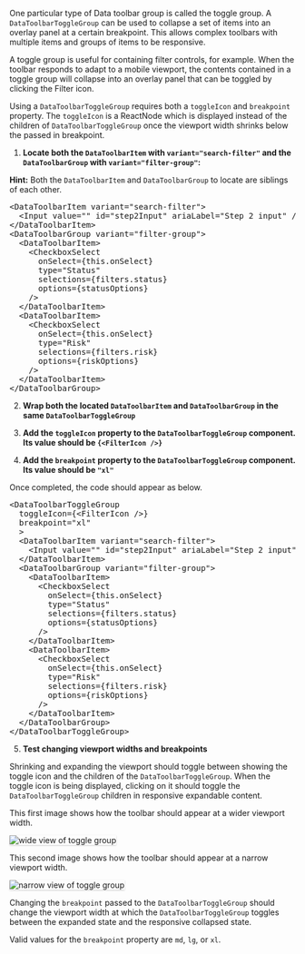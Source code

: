 One particular type of Data toolbar group is called the toggle group. A `DataToolbarToggleGroup` can be used to collapse a set of items into an overlay panel at a certain breakpoint. This allows complex toolbars with multiple items and groups of items to be responsive. 

A toggle group is useful for containing filter controls, for example. When the toolbar responds to adapt to a mobile viewport, the contents contained in a toggle group will collapse into an overlay panel that can be toggled by clicking the Filter icon.

Using a `DataToolbarToggleGroup` requires both a `toggleIcon` and `breakpoint` property. The `toggleIcon` is a ReactNode which is displayed instead of the children of `DataToolbarToggleGroup` once the viewport width shrinks below the passed in breakpoint.

1) **Locate both the `DataToolbarItem` with `variant="search-filter"` and the `DataToolbarGroup` with `variant="filter-group"`:**

**Hint:** Both the `DataToolbarItem` and `DataToolbarGroup` to locate are siblings of each other.

<pre class="file">
&lt;DataToolbarItem variant=&quot;search-filter&quot;&gt;
  &lt;Input value=&quot;&quot; id=&quot;step2Input&quot; ariaLabel=&quot;Step 2 input&quot; /&gt;
&lt;/DataToolbarItem&gt;
&lt;DataToolbarGroup variant=&quot;filter-group&quot;&gt;
  &lt;DataToolbarItem&gt;
    &lt;CheckboxSelect
      onSelect={this.onSelect}
      type=&quot;Status&quot;
      selections={filters.status}
      options={statusOptions}
    /&gt;
  &lt;/DataToolbarItem&gt;
  &lt;DataToolbarItem&gt;
    &lt;CheckboxSelect
      onSelect={this.onSelect}
      type=&quot;Risk&quot;
      selections={filters.risk}
      options={riskOptions}
    /&gt;
  &lt;/DataToolbarItem&gt;
&lt;/DataToolbarGroup&gt;
</pre>

2) **Wrap both the located `DataToolbarItem` and `DataToolbarGroup` in the same `DataToolbarToggleGroup`**

3) **Add the `toggleIcon` property to the `DataToolbarToggleGroup` component. Its value should be `{<FilterIcon />}`**

4) **Add the `breakpoint` property to the `DataToolbarToggleGroup` component. Its value should be `"xl"`**  

Once completed, the code should appear as below.

<pre class="file">
&lt;DataToolbarToggleGroup 
  toggleIcon={&lt;FilterIcon /&gt;} 
  breakpoint=&quot;xl&quot;
  &gt;
  &lt;DataToolbarItem variant=&quot;search-filter&quot;&gt;
    &lt;Input value=&quot;&quot; id=&quot;step2Input&quot; ariaLabel=&quot;Step 2 input&quot; /&gt;
  &lt;/DataToolbarItem&gt;
  &lt;DataToolbarGroup variant=&quot;filter-group&quot;&gt;
    &lt;DataToolbarItem&gt;
      &lt;CheckboxSelect
        onSelect={this.onSelect}
        type=&quot;Status&quot;
        selections={filters.status}
        options={statusOptions}
      /&gt;
    &lt;/DataToolbarItem&gt;
    &lt;DataToolbarItem&gt;
      &lt;CheckboxSelect
        onSelect={this.onSelect}
        type=&quot;Risk&quot;
        selections={filters.risk}
        options={riskOptions}
      /&gt;
    &lt;/DataToolbarItem&gt;
  &lt;/DataToolbarGroup&gt;
&lt;/DataToolbarToggleGroup&gt;
</pre>

5) **Test changing viewport widths and breakpoints**

Shrinking and expanding the viewport should toggle between showing the toggle icon and the children of the `DataToolbarToggleGroup`. When the toggle icon is being displayed, clicking on it should toggle the `DataToolbarToggleGroup` children in responsive expandable content.

This first image shows how the toolbar should appear at a wider viewport width.

<img src="toolbar-filter/assets/toggle-group-wide-view.png" alt="wide view of toggle group" style="box-shadow: rgba(3, 3, 3, 0.2) 0px 1.25px 2.5px 0px;" />

This second image shows how the toolbar should appear at a narrow viewport width.

<img src="toolbar-filter/assets/toggle-group-narrow-view.png" alt="narrow view of toggle group" style="box-shadow: rgba(3, 3, 3, 0.2) 0px 1.25px 2.5px 0px;" />

Changing the `breakpoint` passed to the `DataToolbarToggleGroup` should change the viewport width at which the `DataToolbarToggleGroup` toggles between the expanded state and the responsive collapsed state.

Valid values for the `breakpoint` property are `md`, `lg`, or `xl`.